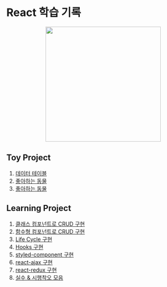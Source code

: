 # React 학습 기록

<p align='center'>
  <img src="https://user-images.githubusercontent.com/76730867/154834175-e63e7cfa-bb46-4e54-b603-fcbcadca6398.jpeg" height="300"/>
</p>

## Toy Project

1. [데이터 테이블](https://github.com/projectkorea/react/tree/main/1.data-table)
2. [좋아하는 동물](https://github.com/projectkorea/react/tree/main/2.favorite-animal)
2. [좋아하는 동물](https://github.com/projectkorea/react/tree/main/3.triple)

## Learning Project

1. [클래스 컴포넌트로 CRUD 구현](https://github.com/projectkorea/react/tree/main/src/CRUD-class)
2. [함수형 컴포넌트로 CRUD 구현](https://github.com/projectkorea/react/tree/main/src/CRUD-function)
3. [Life Cycle 구현](https://github.com/projectkorea/react/tree/main/src/LifeCycle)
4. [Hooks 구현](https://github.com/projectkorea/react/tree/main/src/Hooks)
5. [styled-component 구현](https://github.com/projectkorea/react/tree/main/src/styled-components)
6. [react-ajax 구현](https://github.com/projectkorea/react/tree/main/src/React-Ajax)
7. [react-redux 구현](https://github.com/projectkorea/react/tree/main/src/react-redux)
8. [실수 & 시행착오 모음](https://github.com/projectkorea/react/tree/main/src/projects)
